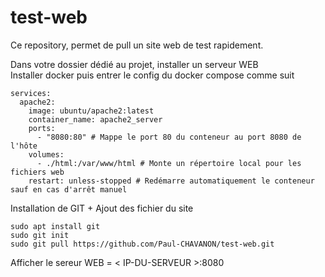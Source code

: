 # test-web
Ce repository, permet de pull un site web de test rapidement.


Dans votre dossier dédié au projet, installer un serveur WEB </br>
Installer docker puis entrer le config du docker compose comme suit
```
services:
  apache2:
    image: ubuntu/apache2:latest
    container_name: apache2_server
    ports:
      - "8080:80" # Mappe le port 80 du conteneur au port 8080 de l'hôte
    volumes:
      - ./html:/var/www/html # Monte un répertoire local pour les fichiers web
    restart: unless-stopped # Redémarre automatiquement le conteneur sauf en cas d'arrêt manuel
```

Installation de GIT + Ajout des fichier du site
```
sudo apt install git
sudo git init
sudo git pull https://github.com/Paul-CHAVANON/test-web.git
```

Afficher le sereur WEB = < IP-DU-SERVEUR >:8080
